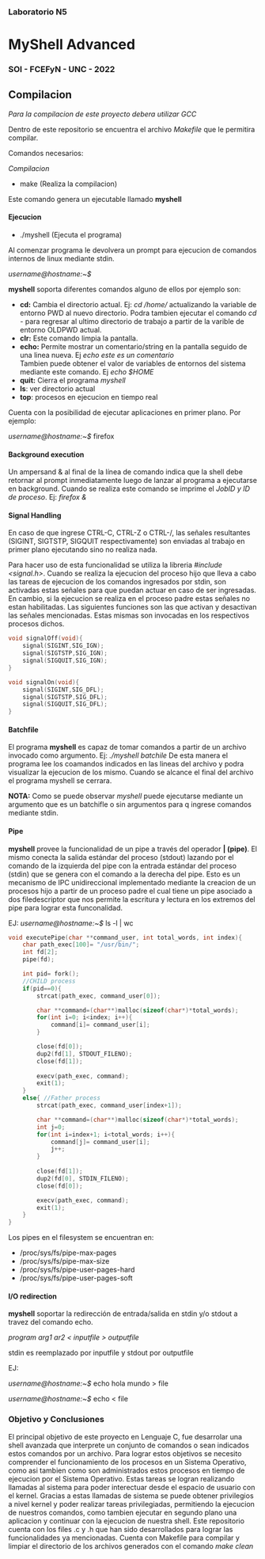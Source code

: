### Laboratorio N5
# MyShell Advanced
### SOI - FCEFyN - UNC - 2022


## Compilacion
*Para la compilacion de este proyecto debera utilizar GCC*

Dentro de este repositorio se encuentra el archivo *Makefile* que le permitira compilar.

Comandos necesarios:

*Compilacion*
- make (Realiza la compilacion)

Este comando genera un ejecutable llamado **myshell**

#### Ejecucion

- ./myshell (Ejecuta el programa)

Al comenzar programa le devolvera  un prompt para ejecucion de comandos internos de linux mediante stdin.

_username@hostname:~$_

**myshell** soporta diferentes comandos alguno de ellos por ejemplo son:
- **cd:** Cambia el directorio actual. Ej: _cd /home/_ actualizando la variable de        entorno PWD al nuevo directorio.
    Podra tambien ejecutar el comando _cd -_ para regresar al ultimo directorio de trabajo a partir de la varible de entorno OLDPWD actual.
- **clr:** Este comando limpia la pantalla.
- **echo:** Permite mostrar un comentario/string en la pantalla seguido de una linea      nueva. Ej _echo este es un comentario_  
    Tambien puede obtener el valor de variables de entornos del sistema mediante este comando. Ej _echo $HOME_
- **quit:** Cierra el programa _myshell_
- **ls**: ver directorio actual
- **top**: procesos en ejecucion en tiempo real

Cuenta con la posibilidad de ejecutar aplicaciones en primer plano. 
Por ejemplo:

_username@hostname:~$_  firefox

#### Background execution

Un ampersand & al final de la línea de comando indica que la shell debe retornar al prompt inmediatamente luego de lanzar al programa a ejecutarse en background.
Cuando se realiza este comando se imprime el _JobID y ID de proceso_.
Ej: _firefox &_

#### Signal Handling
En caso de que ingrese  CTRL-C, CTRL-Z o CTRL-/, las señales resultantes (SIGINT, SIGTSTP, SIGQUIT respectivamente) son enviadas al trabajo en primer plano ejecutando sino no realiza nada. 

Para hacer uso de esta funcionalidad se utiliza la libreria _#include <signal.h>_.
Cuando se realiza la ejecucion del proceso hijo que lleva a cabo las tareas de ejecucion de los comandos ingresados por stdin, son activadas estas señales para que puedan actuar en caso de ser ingresadas. 
En cambio, si la ejecucion se realiza en el proceso padre estas señales no estan habilitadas.
Las siguientes funciones son las que activan y desactivan las señales mencionadas.
Estas mismas son invocadas en los respectivos procesos dichos.
```C
void signalOff(void){
    signal(SIGINT,SIG_IGN);
    signal(SIGTSTP,SIG_IGN);
    signal(SIGQUIT,SIG_IGN);
}

void signalOn(void){
    signal(SIGINT,SIG_DFL);
    signal(SIGTSTP,SIG_DFL);
    signal(SIGQUIT,SIG_DFL);   
}
```

#### Batchfile

El programa **myshell** es capaz de tomar comandos a partir de un archivo invocado como argumento. Ej: _./myshell batchile_ 
De esta manera el programa lee los coamandos indicados en las lineas del archivo y podra visualizar la ejecucion de los mismo. Cuando se alcance el final del archivo el programa myshell se cerrara.

**NOTA:** Como se puede observar _myshell_ puede ejecutarse mediante un argumento que es un batchifle o sin argumentos para q ingrese comandos mediante stdin.


#### Pipe

**myshell** provee la funcionalidad de un pipe a través del operador **| (pipe)**. El mismo conecta la salida estándar del proceso (stdout) lazando por el comando de la izquierda del pipe con la entrada estándar del proceso (stdin) que se genera con el comando a la derecha del pipe.
Esto es un mecanismo de IPC unidireccional implementado mediante la creacion de un procesos hijo a partir de un proceso padre el cual tiene un pipe asociado a dos filedescriptor que nos permite la escritura y lectura en los extremos del pipe para lograr esta funconalidad.

EJ:
_username@hostname:~$_  ls -l | wc

```C
void executePipe(char **command_user, int total_words, int index){
    char path_exec[100]= "/usr/bin/";
    int fd[2];
    pipe(fd);

    int pid= fork();
    //CHILD process
    if(pid==0){
        strcat(path_exec, command_user[0]);

        char **command=(char**)malloc(sizeof(char*)*total_words);
        for(int i=0; i<index; i++){
            command[i]= command_user[i];
        }

        close(fd[0]);
        dup2(fd[1], STDOUT_FILENO);
        close(fd[1]);
    
        execv(path_exec, command);
        exit(1);
    }
    else{ //Father process
        strcat(path_exec, command_user[index+1]);

        char **command=(char**)malloc(sizeof(char*)*total_words);  
        int j=0;
        for(int i=index+1; i<total_words; i++){
            command[j]= command_user[i];
            j++;
        }
        
        close(fd[1]);
        dup2(fd[0], STDIN_FILENO);
        close(fd[0]);

        execv(path_exec, command);
        exit(1);
    }
}
```

Los pipes en el filesystem se encuentran en:  
 - /proc/sys/fs/pipe-max-pages  
 - /proc/sys/fs/pipe-max-size  
 - /proc/sys/fs/pipe-user-pages-hard  
 - /proc/sys/fs/pipe-user-pages-soft

#### I/O redirection 

**myshell** soportar la redirección de entrada/salida en stdin y/o stdout a travez del comando echo.

_program arg1 ar2 < inputfile > outputfile_

stdin es reemplazado por inputfile y stdout por outputfile

EJ:

_username@hostname:~$_  echo hola mundo > file

_username@hostname:~$_  echo < file

### Objetivo y Conclusiones 

El principal objetivo de este proyecto en Lenguaje C, fue desarrolar una shell avanzada que interprete un conjunto de comandos o sean indicados estos comandos por un archivo. Para lograr estos objetivos se necesito comprender el funcionamiento de los procesos en un Sistema Operativo, como asi tambien como son administrados estos procesos en tiempo de ejecucion por el Sistema Operativo. Estas tareas se logran realizando llamadas al sistema para poder interectuar desde el espacio de usuario con el kernel. Gracias a estas llamadas de sistema se puede obtener privilegios a nivel kernel y poder realizar tareas privilegiadas, permitiendo la ejecucion de nuestros comandos, como tambien ejecutar en segundo plano una aplicacion y continuar con la ejecucion de nuestra shell.
Este repositorio cuenta con los files .c y .h que han sido desarrollados para lograr las funcionalidades ya mencionadas. 
Cuenta con Makefile para compilar y limpiar el directorio de los archivos generados con el comando _make clean_ 
 

